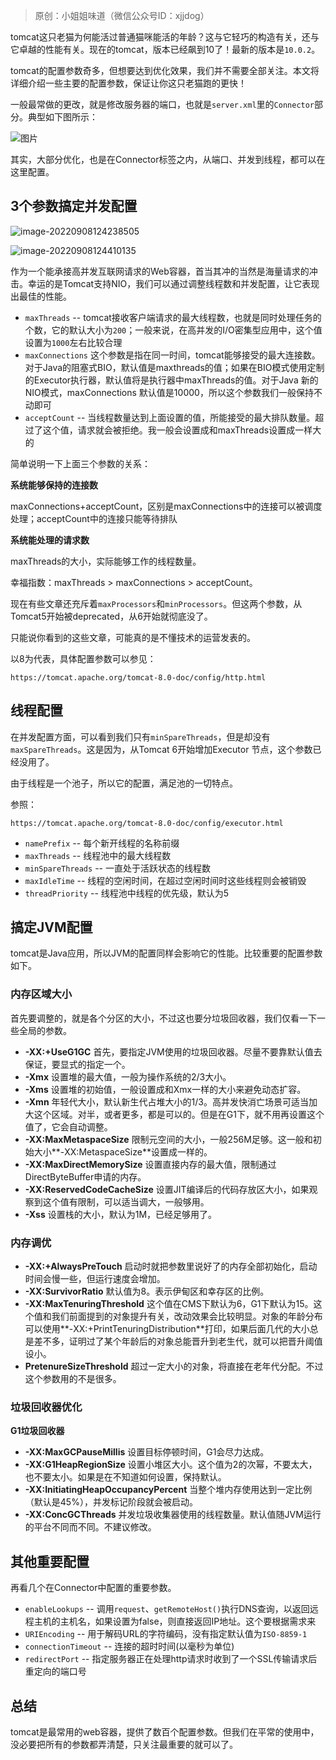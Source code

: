 > 原创：小姐姐味道（微信公众号ID：xjjdog）

tomcat这只老猫为何能活过普通猫咪能活的年龄？这与它轻巧的构造有关，还与它卓越的性能有关。现在的tomcat，版本已经飙到10了！最新的版本是`10.0.2`。

tomcat的配置参数奇多，但想要达到优化效果，我们并不需要全部关注。本文将详细介绍一些主要的配置参数，保证让你这只老猫跑的更快！

一般最常做的更改，就是修改服务器的端口，也就是`server.xml`里的`Connector`部分。典型如下图所示：

![图片](https://img-note.langyastudio.com/202202100858463.webp?x-oss-process=style/watermark)



其实，大部分优化，也是在Connector标签之内，从端口、并发到线程，都可以在这里配置。



## 3个参数搞定并发配置

![image-20220908124238505](https://img-note.langyastudio.com/202209081242634.png?x-oss-process=style/watermark)

![image-20220908124410135](https://img-note.langyastudio.com/202209081244243.png?x-oss-process=style/watermark)

作为一个能承接高并发互联网请求的Web容器，首当其冲的当然是海量请求的冲击。幸运的是Tomcat支持NIO，我们可以通过调整线程数和并发配置，让它表现出最佳的性能。

- `maxThreads` -- tomcat接收客户端请求的最大线程数，也就是同时处理任务的个数，它的默认大小为`200`；一般来说，在高并发的I/O密集型应用中，这个值设置为`1000`左右比较合理
- `maxConnections` 这个参数是指在同一时间，tomcat能够接受的最大连接数。对于Java的阻塞式BIO，默认值是maxthreads的值；如果在BIO模式使用定制的Executor执行器，默认值将是执行器中maxThreads的值。对于Java 新的NIO模式，maxConnections 默认值是10000，所以这个参数我们一般保持不动即可
- `acceptCount` -- 当线程数量达到上面设置的值，所能接受的最大排队数量。超过了这个值，请求就会被拒绝。我一般会设置成和maxThreads设置成一样大的



简单说明一下上面三个参数的关系：

**系统能够保持的连接数**

maxConnections+acceptCount，区别是maxConnections中的连接可以被调度处理；acceptCount中的连接只能等待排队



**系统能处理的请求数**

maxThreads的大小，实际能够工作的线程数量。

幸福指数：maxThreads > maxConnections > acceptCount。

现在有些文章还充斥着`maxProcessors`和`minProcessors`。但这两个参数，从Tomcat5开始被deprecated，从6开始就彻底没了。

只能说你看到的这些文章，可能真的是不懂技术的运营发表的。

以8为代表，具体配置参数可以参见：

```
https://tomcat.apache.org/tomcat-8.0-doc/config/http.html
```



## 线程配置

在并发配置方面，可以看到我们只有`minSpareThreads`，但是却没有`maxSpareThreads`。这是因为，从Tomcat 6开始增加Executor 节点，这个参数已经没用了。

由于线程是一个池子，所以它的配置，满足池的一切特点。

参照：

```
https://tomcat.apache.org/tomcat-8.0-doc/config/executor.html
```

- `namePrefix` -- 每个新开线程的名称前缀
- `maxThreads` -- 线程池中的最大线程数
- `minSpareThreads` --  一直处于活跃状态的线程数
- `maxIdleTime` -- 线程的空闲时间，在超过空闲时间时这些线程则会被销毁
- `threadPriority` -- 线程池中线程的优先级，默认为5



## 搞定JVM配置

tomcat是Java应用，所以JVM的配置同样会影响它的性能。比较重要的配置参数如下。

### 内存区域大小

首先要调整的，就是各个分区的大小，不过这也要分垃圾回收器，我们仅看一下一些全局的参数。

- **-XX:+UseG1GC** 首先，要指定JVM使用的垃圾回收器。尽量不要靠默认值去保证，要显式的指定一个。
- **-Xmx** 设置堆的最大值，一般为操作系统的2/3大小。
- **-Xms** 设置堆的初始值，一般设置成和Xmx一样的大小来避免动态扩容。
- **-Xmn** 年轻代大小，默认新生代占堆大小的1/3。高并发快消亡场景可适当加大这个区域。对半，或者更多，都是可以的。但是在G1下，就不用再设置这个值了，它会自动调整。
- **-XX:MaxMetaspaceSize** 限制元空间的大小，一般256M足够。这一般和初始大小**-XX:MetaspaceSize**设置成一样的。
- **-XX:MaxDirectMemorySize** 设置直接内存的最大值，限制通过DirectByteBuffer申请的内存。
- **-XX:ReservedCodeCacheSize** 设置JIT编译后的代码存放区大小，如果观察到这个值有限制，可以适当调大，一般够用。
- **-Xss** 设置栈的大小，默认为1M，已经足够用了。



### 内存调优

- **-XX:+AlwaysPreTouch** 启动时就把参数里说好了的内存全部初始化，启动时间会慢一些，但运行速度会增加。
- **-XX:SurvivorRatio** 默认值为8。表示伊甸区和幸存区的比例。
- **-XX:MaxTenuringThreshold** 这个值在CMS下默认为6，G1下默认为15。这个值和我们前面提到的对象提升有关，改动效果会比较明显。对象的年龄分布可以使用**-XX:+PrintTenuringDistribution**打印，如果后面几代的大小总是差不多，证明过了某个年龄后的对象总能晋升到老生代，就可以把晋升阈值设小。
- **PretenureSizeThreshold** 超过一定大小的对象，将直接在老年代分配。不过这个参数用的不是很多。



### 垃圾回收器优化

**G1垃圾回收器**

- **-XX:MaxGCPauseMillis** 设置目标停顿时间，G1会尽力达成。
- **-XX:G1HeapRegionSize** 设置小堆区大小。这个值为2的次幂，不要太大，也不要太小。如果是在不知道如何设置，保持默认。
- **-XX:InitiatingHeapOccupancyPercent** 当整个堆内存使用达到一定比例（默认是45%），并发标记阶段就会被启动。
- **-XX:ConcGCThreads** 并发垃圾收集器使用的线程数量。默认值随JVM运行的平台不同而不同。不建议修改。



## 其他重要配置

再看几个在Connector中配置的重要参数。

- `enableLookups` -- 调用`request`、`getRemoteHost()`执行DNS查询，以返回远程主机的主机名，如果设置为false，则直接返回IP地址。这个要根据需求来
- `URIEncoding` -- 用于解码URL的字符编码，没有指定默认值为`ISO-8859-1`
- `connectionTimeout` -- 连接的超时时间(以毫秒为单位)
- `redirectPort` -- 指定服务器正在处理http请求时收到了一个SSL传输请求后重定向的端口号



## 总结

tomcat是最常用的web容器，提供了数百个配置参数。但我们在平常的使用中，没必要把所有的参数都弄清楚，只关注最重要的就可以了。